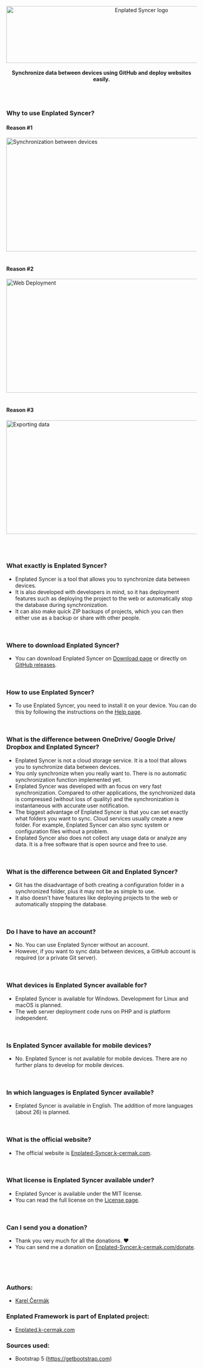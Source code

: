 <p align="center">
    <a href="https://enplated-syncer.k-cermak.com">
        <img src="https://mirror.k-cermak.com/data/logo-v3/logo-enplatedsyncer-bg.svg" width="700" height="150" alt="Enplated Syncer logo">
    </a>
    <br>
        <br>
    <strong>Synchronize data between devices using GitHub and deploy websites easily.</strong>
</p>

<br/>
<br/>

### Why to use Enplated Syncer?
#### Reason #1

<img src="https://mirror.k-cermak.com/data/enplated-syncer/esyncer-icon1-dark.svg" width="1200" height="300" alt="Synchronization between devices">


<br/>
<br/>

#### Reason #2

<img src="https://mirror.k-cermak.com/data/enplated-syncer/esyncer-icon2-dark.svg" width="1200" height="300" alt="Web Deployment">


<br/>
<br/>

#### Reason #3

<img src="https://mirror.k-cermak.com/data/enplated-syncer/esyncer-icon3-dark.svg" width="1200" height="300" alt="Exporting data">


<br/>
<br/>
<br/>
<br/>

### What exactly is Enplated Syncer?
- Enplated Syncer is a tool that allows you to synchronize data between devices.
- It is also developed with developers in mind, so it has deployment features such as deploying the project to the web or automatically stop the database during synchronization.
- It can also make quick ZIP backups of projects, which you can then either use as a backup or share with other people.

<br/>

### Where to download Enplated Syncer?
- You can download Enplated Syncer on <a href="https://enplated-syncer.k-cermak.com/download">Download page</a> or directly on <a href="https://github.com/K-cermak/Enplated-Syncer/releases">GitHub releases</a>.

<br/>

### How to use Enplated Syncer?
- To use Enplated Syncer, you need to install it on your device. You can do this by following the instructions on the <a href="https://enplated-syncer.k-cermak.com/help">Help page</a>.

<br/>

### What is the difference between OneDrive/ Google Drive/ Dropbox and Enplated Syncer?
- Enplated Syncer is not a cloud storage service. It is a tool that allows you to synchronize data between devices.
- You only synchronize when you really want to. There is no automatic synchronization function implemented yet. 
- Enplated Syncer was developed with an focus on very fast synchronization. Compared to other applications, the synchronized data is compressed (without loss of quality) and the synchronization is instantaneous with accurate user notification.
- The biggest advantage of Enplated Syncer is that you can set exactly what folders you want to sync. Cloud services usually create a new folder. For example, Enplated Syncer can also sync system or configuration files without a problem.
- Enplated Syncer also does not collect any usage data or analyze any data. It is a free software that is open source and free to use.

<br/>

### What is the difference between Git and Enplated Syncer?
- Git has the disadvantage of both creating a configuration folder in a synchronized folder, plus it may not be as simple to use.
- It also doesn't have features like deploying projects to the web or automatically stopping the database.

<br/>

### Do I have to have an account?
- No. You can use Enplated Syncer without an account.
- However, if you want to sync data between devices, a GitHub account is required (or a private Git server).

<br/>

### What devices is Enplated Syncer available for?
- Enplated Syncer is available for Windows. Development for Linux and macOS is planned.
- The web server deployment code runs on PHP and is platform independent.

<br/>

### Is Enplated Syncer available for mobile devices?
- No. Enplated Syncer is not available for mobile devices. There are no further plans to develop for mobile devices.

<br/>

### In which languages is Enplated Syncer available?
- Enplated Syncer is available in English. The addition of more languages (about 26) is planned.

<br/>

### What is the official website?
- The official website is <a href="https://enplated-syncer.k-cermak.com">Enplated-Syncer.k-cermak.com</a>.

<br/>

### What license is Enplated Syncer available under?
- Enplated Syncer is available under the MIT license.
- You can read the full license on the <a href="https://enplated-syncer.k-cermak.com/license">License page</a>.

<br/>

### Can I send you a donation?
- Thank you very much for all the donations. ❤️
- You can send me a donation on <a href="https://enplated-syncer.k-cermak.com/donate">Enplated-Syncer.k-cermak.com/donate</a>.

<br/>
<br/>
<br/>

### Authors:
- <a href="https://k-cermak.com">Karel Čermák</a>

### Enplated Framework is part of Enplated project:
- <a href="https://enplated.k-cermak.com">Enplated.k-cermak.com</a>

### Sources used:
- Bootstrap 5 (https://getbootstrap.com)